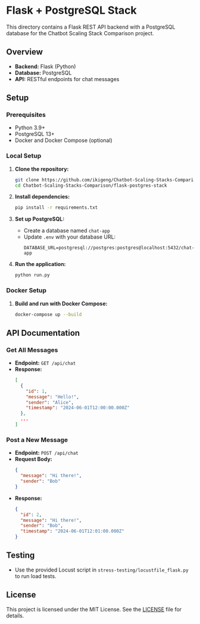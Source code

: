 # Flask + PostgreSQL Stack

This directory contains a Flask REST API backend with a PostgreSQL database for the Chatbot Scaling Stack Comparison project.

## Overview

- **Backend:** Flask (Python)
- **Database:** PostgreSQL
- **API:** RESTful endpoints for chat messages

## Setup

### Prerequisites

- Python 3.9+
- PostgreSQL 13+
- Docker and Docker Compose (optional)

### Local Setup

1. **Clone the repository:**
   ```bash
   git clone https://github.com/ikigeng/Chatbot-Scaling-Stacks-Comparison.git
   cd Chatbot-Scaling-Stacks-Comparison/flask-postgres-stack
   ```

2. **Install dependencies:**
   ```bash
   pip install -r requirements.txt
   ```

3. **Set up PostgreSQL:**
   - Create a database named `chat-app`
   - Update `.env` with your database URL:
     ```
     DATABASE_URL=postgresql://postgres:postgres@localhost:5432/chat-app
     ```

4. **Run the application:**
   ```bash
   python run.py
   ```

### Docker Setup

1. **Build and run with Docker Compose:**
   ```bash
   docker-compose up --build
   ```

## API Documentation

### Get All Messages

- **Endpoint:** `GET /api/chat`
- **Response:**
  ```json
  [
    {
      "id": 1,
      "message": "Hello!",
      "sender": "Alice",
      "timestamp": "2024-06-01T12:00:00.000Z"
    },
    ...
  ]
  ```

### Post a New Message

- **Endpoint:** `POST /api/chat`
- **Request Body:**
  ```json
  {
    "message": "Hi there!",
    "sender": "Bob"
  }
  ```
- **Response:**
  ```json
  {
    "id": 2,
    "message": "Hi there!",
    "sender": "Bob",
    "timestamp": "2024-06-01T12:01:00.000Z"
  }
  ```

## Testing

- Use the provided Locust script in `stress-testing/locustfile_flask.py` to run load tests.

## License

This project is licensed under the MIT License. See the [LICENSE](../../LICENSE) file for details. 